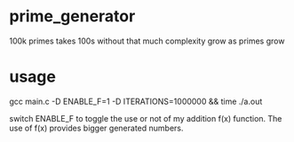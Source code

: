 # prime_generator

100k primes takes 100s without that much complexity grow as primes grow

# usage

gcc main.c -D ENABLE_F=1 -D ITERATIONS=1000000 && time ./a.out

switch ENABLE_F to toggle the use or not of my addition f(x) function. The use of f(x) provides bigger generated numbers.
